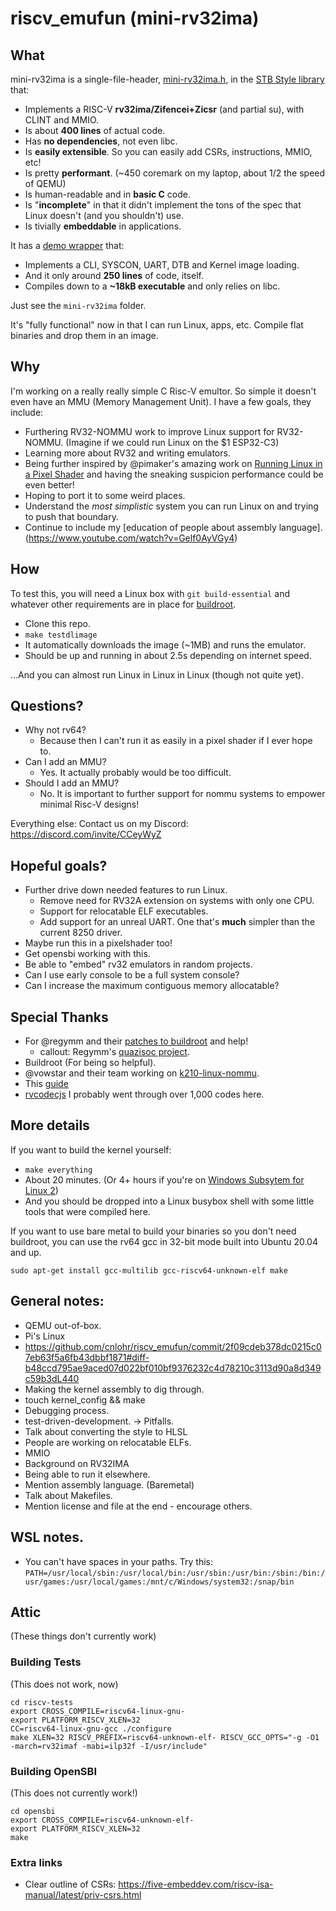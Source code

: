 # riscv_emufun (mini-rv32ima)

## What

mini-rv32ima is a single-file-header, [mini-rv32ima.h](https://github.com/cnlohr/riscv_emufun/blob/master/mini-rv32ima/mini-rv32ima.h), in the [STB Style library](https://github.com/nothings/stb) that:
 * Implements a RISC-V **rv32ima/Zifencei+Zicsr** (and partial su), with CLINT and MMIO.
 * Is about **400 lines** of actual code.
 * Has **no dependencies**, not even libc.
 * Is **easily extensible**.  So you can easily add CSRs, instructions, MMIO, etc!
 * Is pretty **performant**. (~450 coremark on my laptop, about 1/2 the speed of QEMU)
 * Is human-readable and in **basic C** code.
 * Is "**incomplete**" in that it didn't implement the tons of the spec that Linux doesn't (and you shouldn't) use.
 * Is tivially **embeddable** in applications.

It has a [demo wrapper](https://github.com/cnlohr/riscv_emufun/blob/master/mini-rv32ima/mini-rv32ima.c) that:
 * Implements a CLI, SYSCON, UART, DTB and Kernel image loading.
 * And it only around **250 lines** of code, itself.
 * Compiles down to a **~18kB executable** and only relies on libc.

Just see the `mini-rv32ima` folder.

It's "fully functional" now in that I can run Linux, apps, etc.  Compile flat binaries and drop them in an image.

## Why

I'm working on a really really simple C Risc-V emultor. So simple it doesn't even have an MMU (Memory Management Unit). I have a few goals, they include:
 * Furthering RV32-NOMMU work to improve Linux support for RV32-NOMMU.  (Imagine if we could run Linux on the $1 ESP32-C3)
 * Learning more about RV32 and writing emulators.
 * Being further inspired by @pimaker's amazing work on [Running Linux in a Pixel Shader](https://blog.pimaker.at/texts/rvc1/) and having the sneaking suspicion performance could be even better!
 * Hoping to port it to some weird places.
 * Understand the *most simplistic* system you can run Linux on and trying to push that boundary.
 * Continue to include my [education of people about assembly language].(https://www.youtube.com/watch?v=Gelf0AyVGy4)

## How

To test this, you will need a Linux box with `git build-essential` and whatever other requirements are in place for [buildroot](https://buildroot.org/).
 * Clone this repo.
 * `make testdlimage`
 * It automatically downloads the image (~1MB) and runs the emulator.
 * Should be up and running in about 2.5s depending on internet speed.

...And you can almost run Linux in Linux in Linux (though not quite yet).

## Questions?
 * Why not rv64?
   * Because then I can't run it as easily in a pixel shader if I ever hope to.
 * Can I add an MMU?
   * Yes.  It actually probably would be too difficult.
 * Should I add an MMU?
   * No.  It is important to further support for nommu systems to empower minimal Risc-V designs!

Everything else: Contact us on my Discord: https://discord.com/invite/CCeyWyZ

## Hopeful goals?
 * Further drive down needed features to run Linux.
   * Remove need for RV32A extension on systems with only one CPU.
   * Support for relocatable ELF executables.
   * Add support for an unreal UART.  One that's **much** simpler than the current 8250 driver.
 * Maybe run this in a pixelshader too!
 * Get opensbi working with this.
 * Be able to "embed" rv32 emulators in random projects.
 * Can I use early console to be a full system console?
 * Can I increase the maximum contiguous memory allocatable?

## Special Thanks
 * For @regymm and their [patches to buildroot](https://github.com/regymm/buildroot) and help!
   * callout: Regymm's [quazisoc project](https://github.com/regymm/quasiSoC/).
 * Buildroot (For being so helpful).
 * @vowstar and their team working on [k210-linux-nommu](https://github.com/vowstar/k210-linux-nommu).
 * This [guide](https://jborza.com/emulation/2020/04/09/riscv-environment.html)
 * [rvcodecjs](https://luplab.gitlab.io/rvcodecjs/) I probably went through over 1,000 codes here.


## More details

If you want to build the kernel yourself:
 * `make everything`
 * About 20 minutes.  (Or 4+ hours if you're on [Windows Subsytem for Linux 2](https://github.com/microsoft/WSL/issues/4197))
 * And you should be dropped into a Linux busybox shell with some little tools that were compiled here.


If you want to use bare metal to build your binaries so you don't need buildroot, you can use the rv64 gcc in 32-bit mode built into Ubuntu 20.04 and up.
```
sudo apt-get install gcc-multilib gcc-riscv64-unknown-elf make
```


## General notes:
 * QEMU out-of-box.
 * Pi's Linux
 * https://github.com/cnlohr/riscv_emufun/commit/2f09cdeb378dc0215c07eb63f5a6fb43dbbf1871#diff-b48ccd795ae9aced07d022bf010bf9376232c4d78210c3113d90a8d349c59b3dL440
 * Making the kernel assembly to dig through.
 * touch kernel_config && make
 * Debugging process.
 * test-driven-development.
   -> Pitfalls.
 * Talk about converting the style to HLSL
 * People are working on relocatable ELFs.
 * MMIO
 * Background on RV32IMA
 * Being able to run it elsewhere.
 * Mention assembly language. (Baremetal)
 * Talk about Makefiles.
 * Mention license and file at the end - encourage others.


## WSL notes.
 * You can't have spaces in your paths.  Try this:
	`PATH=/usr/local/sbin:/usr/local/bin:/usr/sbin:/usr/bin:/sbin:/bin:/usr/games:/usr/local/games:/mnt/c/Windows/system32:/snap/bin`




## Attic

(These things don't currently work)

### Building Tests

(This does not work, now)
```
cd riscv-tests
export CROSS_COMPILE=riscv64-linux-gnu-
export PLATFORM_RISCV_XLEN=32
CC=riscv64-linux-gnu-gcc ./configure
make XLEN=32 RISCV_PREFIX=riscv64-unknown-elf- RISCV_GCC_OPTS="-g -O1 -march=rv32imaf -mabi=ilp32f -I/usr/include"
```

### Building OpenSBI

(This does not currently work!)
```
cd opensbi
export CROSS_COMPILE=riscv64-unknown-elf-
export PLATFORM_RISCV_XLEN=32
make
```

### Extra links
 * Clear outline of CSRs: https://five-embeddev.com/riscv-isa-manual/latest/priv-csrs.html
